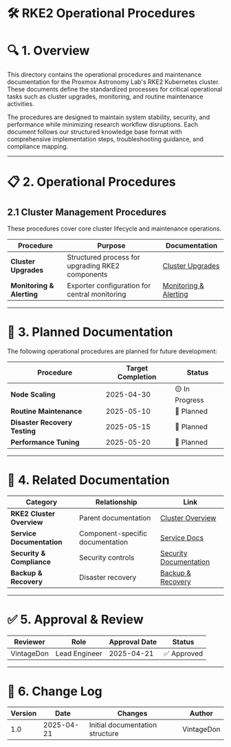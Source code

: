 <!-- 
---
title: "RKE2 Operational Procedures"
description: "Core operational procedures and guidelines for managing the Proxmox Astronomy Lab's RKE2 Kubernetes cluster"
author: "VintageDon"
tags: ["kubernetes", "operations", "procedures", "maintenance", "rke2"]
category: "Infrastructure"
kb_type: "Reference"
version: "1.0"
status: "Published"
last_updated: "2025-04-21"
---
-->

# 🛠️ RKE2 Operational Procedures

# 🔍 1. Overview

This directory contains the operational procedures and maintenance documentation for the Proxmox Astronomy Lab's RKE2 Kubernetes cluster. These documents define the standardized processes for critical operational tasks such as cluster upgrades, monitoring, and routine maintenance activities.

The procedures are designed to maintain system stability, security, and performance while minimizing research workflow disruptions. Each document follows our structured knowledge base format with comprehensive implementation steps, troubleshooting guidance, and compliance mapping.

---

# 📋 2. Operational Procedures

## 2.1 Cluster Management Procedures

These procedures cover core cluster lifecycle and maintenance operations.

| **Procedure** | **Purpose** | **Documentation** |
|--------------|-------------|-------------------|
| **Cluster Upgrades** | Structured process for upgrading RKE2 components | [Cluster Upgrades](cluster-upgrades.md) |
| **Monitoring & Alerting** | Exporter configuration for central monitoring | [Monitoring & Alerting](monitoring-alerting.md) |

---

# 🔄 3. Planned Documentation

The following operational procedures are planned for future development:

| **Procedure** | **Target Completion** | **Status** |
|--------------|----------------------|------------|
| **Node Scaling** | 2025-04-30 | 🟡 In Progress |
| **Routine Maintenance** | 2025-05-10 | 🔴 Planned |
| **Disaster Recovery Testing** | 2025-05-15 | 🔴 Planned |
| **Performance Tuning** | 2025-05-20 | 🔴 Planned |

---

# 🔗 4. Related Documentation

| **Category** | **Relationship** | **Link** |
|--------------|----------------|----------|
| **RKE2 Cluster Overview** | Parent documentation | [Cluster Overview](../01-rke2-cluster-overview.md) |
| **Service Documentation** | Component-specific documentation | [Service Docs](../service-docs/README.md) |
| **Security & Compliance** | Security controls | [Security Documentation](../05-security-compliance.md) |
| **Backup & Recovery** | Disaster recovery | [Backup & Recovery](../07-backup-disaster-recovery.md) |

---

# ✅ 5. Approval & Review

| **Reviewer** | **Role** | **Approval Date** | **Status** |
|-------------|---------|------------------|------------|
| VintageDon | Lead Engineer | 2025-04-21 | ✅ Approved |

---

# 📜 6. Change Log

| **Version** | **Date** | **Changes** | **Author** |
|------------|---------|-------------|------------|
| 1.0 | 2025-04-21 | Initial documentation structure | VintageDon |
